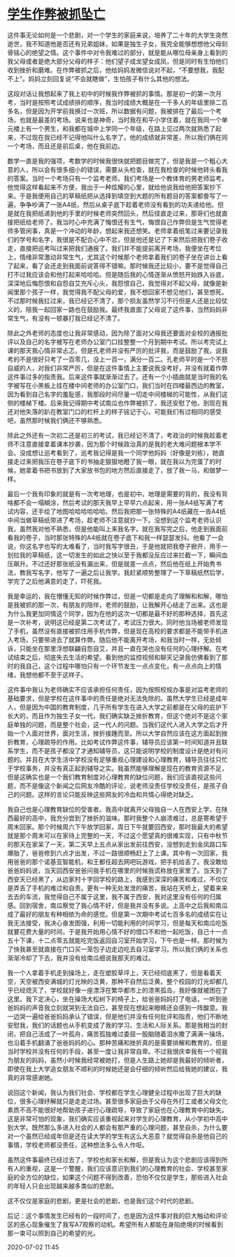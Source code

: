 # [学生作弊被抓坠亡](https://news.google.com/stories/CAAqOQgKIjNDQklTSURvSmMzUnZjbmt0TXpZd1NoTUtFUWpMNHBuaWxJQU1FWFVHUGtzX25uUy1LQUFQAQ)

这件事无论如何是一个悲剧，对一个学生的家庭来说，培养了二十年的大学生突然逝世，我不知道他是否还有兄弟姐妹，如果是独生子女，我完全能够想想他父母刻骨铭心的绝望之情。这个事件中对令我难过的部分，就是能从哪位母亲身上看到的我父母或者是绝大部分父母的样子：他们望子成龙望女成凤，但是同时有生怕他们收到挫折和磨难。在作弊被抓之后，他给妈妈发微信说对不起，“不要想我，我配不上”。妈妈立刻回复说“不会就瞎做”，生怕孩子有什么其他的想法。

这段对话让我想起来了我上初中的时候我作弊被抓的事情。那是初一的第一次月考，当时是按照考试成绩排的顺序，我当时成绩大概是在一千多人的年级里排二百多名，但是因为开学前我换过一次班，所以数据有问题，我被排在了最后一个考场，也就是最差的考场。说来也是神奇，当时我在和平小学住着，就在我同一个单元楼上有一个男生，和我都在城中上学同一个年级，在路上见过两次就熟悉了起来，不过现在我已经不记得他叫什么名字了。他的成绩就非常差，所以我们俩在同一个考场，而且还是前后桌，他在我前边。

数学一直是我的强项，考数学的时候我很快就把题目做完了，但是我是一个粗心大意的人，所以会有很多细小的错误，需要从头检查，就在我检查的时候他转头看我的答案。当时一个考场只有一个监考老师，我们考场是一个教体育的男老师监考。他觉得这样看起来不方便，我出于一种炫耀的心里，就给他说我给他把答案抄下来。于是我便用自己的草稿纸把从选择到填空到大题的所有题目的答案都誊写了一遍，争争吵满了一张A4纸，然后从桌子底下趁着老师没有看到的功夫递给他。但是就在我把纸递到他的手里的时候老师突然回头，然后径直走过来，那哥们也就直接把纸给老师了。我当时心中充满了悔恨还有生气，悔恨自己作弊但是生气觉得老师多管闲事，真是一个冲动的年龄，想起来我还想笑。老师拿着纸笔过来要记录我们的学号和名字，我很是不配合心中不忿，但是他还是记了下来然后把我们卷子收走，直接把巡考叫过来把我们通报了。我们并不能提前离开考场，我便坐在考位上，情绪非常激动非常生气，尤其这个时候那个老师拿着我们的卷子坐在讲台上看了起来，看了会还走到我面前说答得不错嘛。那时候我还比较小，要不是觉得自己打不过我应该会和他打起来哈哈哈。但是随后我的心情逐渐从愤怒开始跌入谷底，深深地后悔怨恨和自怨自艾充斥心头，我怨恨自己，我觉得对不起父母，就像是新闻里那个孩子一样，我觉得我不配父母的爱，我不想回家不想见他们，甚至想死。不过那时候我扛过来，我已经记不清了，那个损友虽然学习不行但是人还是比较仗义的，陪我一起回家一路也在鼓励我。最终我直面了父母说了这件事，当然妈妈非常生气，有没有一顿暴打我已经记不清了。

除此之外老师的态度也让我非常感动，因为除了面对父母我还要面对全校的通报批评以及自己的名字被写在老师办公室门口挂整整一个月到期中考试。所以考完试上课的那天我心情非常忐忑，但是孔老师并没有严厉的批评我，而是鼓励了我，说我考的不是很好只考了一百零几，没上一百一，满分一百二。孔老师平时是一个不怒自威的人，对我们非常严厉，但是在这件事情上主要说我没考好，并没有就着作弊这件事过多的指责我。后来这件事就渐渐过去了。还有一个小插曲就是当时我的名字被写在小黑板上挂在楼中间老师的办公室门口，我们当时在四楼最西边的教室，因为看到自己名字的羞耻感，我那段时间尽量一切走中间楼梯的可能性，从我们这侧的楼梯下楼。后来我记得期中考试南瓜也作弊被抓了，我还安慰了他，到现在我还对他失落的趴在教室门口的栏杆上的样子铭记于心，可能我们有过相同的感受吧，虽然那时候我们俩还不够熟悉。

除此之外还有一次初二还是初三的考试，我已经记不清了，考政治的时候我趁着老师不注意直接拿着课本抄袭，因为那个时候政治真的是我的老大难问题根本学不会。没成想让巡考看到了，巡考我记得是我一个同学他妈妈（好像是刘栋），她直接走过来把我压在卷子底下的书抽走狠狠地瞪了我一眼，就在我以为完蛋了的时候，她拿着书把书放到了大家放书包的地方然后直接走了，放了我一马，和做梦一样。

最后一个我有印象的就是有一次考地理，也是初中。地理是需要的背的，我没有背啥都不会一塌糊涂，然后考试的那天我早上早早六点起来，用一张A4纸写满了考试内容，还手绘了地图哈哈哈哈哈哈。然后我把那一张特殊的A4纸藏在一沓A4纸中间当做草稿纸带进了考场，趁老师不注意就抄一下。没想到这个监考老师认识我，虽然我对他不熟悉，但是他能叫上来我名字。就在我写完之后，他走到我面前看我的卷子，当时那张特殊的A4纸就在卷子底下和我一样瑟瑟发抖。他看了一会说，你这名字也写的太难看了，当时我写字很丑，于是他就把我卷子掀开，用手一划拉我的草稿纸，这一切发生的如此之快以至于我都没反应过来拦截一下，瞬间血压飙升。不过还好那张纸没有漏出来，但是就差一点点，然后他在纸上开始秀书法，教我写名字，他写了一遍之后让我学。我赶紧顺势整理了一下草稿纸然后学，学完了之后他满意的走了，吓死我。

我是幸运的，我在懵懂无知的时候作弊过，但是一切都是走向了理解和和解，哪怕是我被抓的那一次，有朋友的陪伴，老师的鼓励，让我解开心结走了出来。这也是为什么我更加同情这个同学，因为在他的这次一切都是最不好的那种选择，首先这是一次补考，说明这已经是第二次考试了，考试压力很大。同时他当场被老师发现了手机，虽然没有直接被抓住用手机作弊，但是现在高校的要求都是不能带手机进入考场，只要带进去了就算作弊。随后他不能离开考场，和我当时一样，无处倾诉，只能坐在那里浮想联翩自怨自艾，并且一直在哭也没有任何的心理纾解。在考试结束之后，彻底失去生活的希望。看到他的监控视频和聊天记录我仿佛看到了那时的我自己，这个过程中哪怕只有一个环节发生一点点变化，有一点点向上的情绪，我想他都不至于这样子。

这件事中我认为老师确实不应该承担任何责任，因为按照校规办事是对监考老师的基础要求，但是学校在这件事中的责任是绝对无法免除的。虽然大学生已经是成年人，但是因为中国的教育制度，几乎所有学生在进入大学之前都是在父母的庇护下长大的，而且作为独生子女一代，我们确实缺乏挫折教育，但这个绝对不是这个家庭单独的问题，而是整个社会，这一代人的问题。当我们这代人进入大学之后才开始一个人面对世界，面对生活，挫折接踵而至。所以大学自然应该在这方面起到挫折教育，心理疏导的作用。比如考试作弊这件事，辅导员应该第一时间知道并且联系学生，而不是孩子都没了才通知辅导员，这只能说明学校的制度设计是绝对有问题的。并且在大学生活中学校没有足够重视心理建设和心理教育，辅导员往往只忙于学校事务，并没有真正起到辅导之实。我虽然能够理解是现在的教育资源不足，但是这确实也是一个我们教育制度对心理教育的缺位问题，我们应该直视这些问题，而不是像这个新闻之后网友冷酷的评论，说老师没责任学校没责任，是孩子自己的问题。这样的言论只能反映这些网友的冷血和共情心得绝对缺乏。

我自己也是心理教育缺位的受害者。我高中就离开父母独自一人在西安上学，在陕西最好的高中，我充分尝到了挫折的滋味。那时我整个人崩溃难过，总是寄希望于周末回家。那个时候周六下午放学回家，周日下午就要回西安，那时我最大的希望就是那个周末可以在家待上完整的一天，不过这个愿望真的很难实现，只有中秋节的那天在家呆了一天，第二天早上五点从家出发前往西安，没想到走到金凤路口车爆胎了，爸爸修到六点才出发，不过一路很顺畅赶上了上课。其中有一次回家，我用爸爸的那个诺基亚智能机，和王都任超去网吧玩游戏，把手机给丢了。我没敢给爸爸妈妈说，当天回西安爸爸问我手机在哪里的时候我谎称放在家里了。当天到了西安天已经黑了，从边家村十字回学校的路上，我感到深深的痛苦和难过，不仅仅是弄丢了手机的难过和自责。更有一种无处发泄的痛苦，我站在天桥上，望着来来去去的车流，我觉得自己不属于这里，我不属于西安，我对这里没有任何的归属感。回到宿舍，南瓜察觉了我心情不好，但是我并没有多说。上高中之后我和南瓜成了最好的朋友有种相依为命的感觉。但是第一次期中考试七百多名的成绩实在让我无法接受，我决心奋发图强，利用一切能利用的时间学习，但是每天和南瓜吃饭就要花费大量的时间，于是我开始用心情不好的借口不和他一起吃饭，自己十一点五十下课，十二点零五就能吃完饭返回自习室开始学习，下午也是一样。那时候为了快我甚至就直接在门口买一笼包子边走边吃去自习室学习。所以我们俩的关系也渐渐冷却了下去，我并没有给南瓜细说我那天的难过。

我一个人拿着手机走到操场上，走在塑胶草坪上，天已经彻底黑了，但是看着天空，天空被西安满城的灯光映的泛黄，那种不自然后泛黄。整个校园的灯光却都几乎已经熄灭了，学校就好像一座漂浮在繁华都市上的漆黑孤岛，我好像就被困在了这里。我下定决心，坐在操场大松树下的椅子上，给爸爸妈妈打了电话，一听到爸爸妈妈的声音我立刻就哭到无法自已，甚至现在想起来眼睛还会感到一阵酸意。我一边哭一遍给爸爸妈妈承认了错误，但是他们并没有任何批评和指责，他们不断地安慰我，我们的话题也从手机变成了我的学习、生活和人际关系。那是我相当的封闭，把自己活成了一叶孤舟，痛苦孤独难过委屈一股脑随着泪水撒了满满一操场，也沿着手机翻涌了爸爸妈妈的心。那种苦痛和挫折真的是需要排解和教育的，但是当时学校并没有任何的手段，甚至一度让我非常自卑。不过我很庆幸我有一个视我为朋友的妈妈，虽然小时候我经常被她打，但是人生路上她却是我最好的倾听者，即使在我上大学追女朋友不顺利的时候她还是会仔细的倾听然后给我她的建议，我真的非常感谢她。

说回这个新闻，我认为我们社会、学校都在学生心理健全过程中出现了巨大的缺位，很多心理纾解就只是走走过场。甚至很多家庭由于父母在外打工或者父母文化素质不高不能很好地帮助孩子进行心理疏导，导致了家庭也在心理教育中的缺失。这是非常可怕的现象，我们确实应该重视起来对学生的心理教育，从小学初中高中到大学。既然那么多进入社会的人都会有那严重的心理问题，甚至自杀，为什么要对一个虽然已经成年但是还在读大学的学生有这么大恶意？就觉得自杀是他自己的事情，学校老师都没责任，这种想法多么令人作呕。

虽然这件事最终已经过去了，学校也和家长和解，但是我认为这个悲剧应该得到所有人的重视，这是一个警醒，我们应该意识到我们的心理教育的社会、学校甚至家庭的全方位的缺位，如果这个问题不得到改善，恐怕不仅仅是学生，那些进入社会的年轻人只会出现越来越多类似的悲剧。

这不仅仅是家庭的悲剧，更是社会的悲剧，也是我们这个时代的悲剧。

后记：这个事情发生已经有的一段时间了，也是因为这件事对我的巨大触动和评论区的恶心现象催生了我写A7观察的动机。希望所有人都能在身陷绝境的时候看到那一束可以照到自己的希望的光。

2020-07-02 11:45